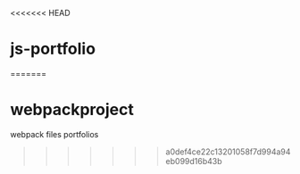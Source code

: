 <<<<<<< HEAD
# js-portfolio
=======
# webpackproject
webpack files portfolios
>>>>>>> a0def4ce22c13201058f7d994a94eb099d16b43b
